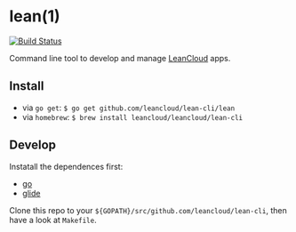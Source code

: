 # lean(1)

[![Build Status](https://travis-ci.org/leancloud/lean-cli.svg?branch=master)](https://travis-ci.org/leancloud/lean-cli)

Command line tool to develop and manage [LeanCloud](https://leancloud.cn) apps.

## Install

- via `go get`: `$ go get github.com/leancloud/lean-cli/lean`
- via `homebrew`: `$ brew install leancloud/leancloud/lean-cli`

## Develop

Instatall the dependences first:

- [go](https://golang.org)
- [glide](https://glide.sh)


Clone this repo to your `${GOPATH}/src/github.com/leancloud/lean-cli`, then have a look at `Makefile`.
